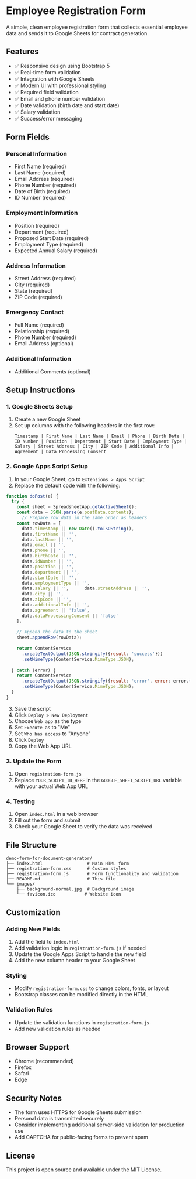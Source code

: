 # Employee Registration Form

A simple, clean employee registration form that collects essential employee data and sends it to Google Sheets for contract generation.

## Features

- ✅ Responsive design using Bootstrap 5
- ✅ Real-time form validation
- ✅ Integration with Google Sheets
- ✅ Modern UI with professional styling
- ✅ Required field validation
- ✅ Email and phone number validation
- ✅ Date validation (birth date and start date)
- ✅ Salary validation
- ✅ Success/error messaging

## Form Fields

### Personal Information
- First Name (required)
- Last Name (required)
- Email Address (required)
- Phone Number (required)
- Date of Birth (required)
- ID Number (required)

### Employment Information
- Position (required)
- Department (required)
- Proposed Start Date (required)
- Employment Type (required)
- Expected Annual Salary (required)

### Address Information
- Street Address (required)
- City (required)
- State (required)
- ZIP Code (required)

### Emergency Contact
- Full Name (required)
- Relationship (required)
- Phone Number (required)
- Email Address (optional)

### Additional Information
- Additional Comments (optional)

## Setup Instructions

### 1. Google Sheets Setup

1. Create a new Google Sheet
2. Set up columns with the following headers in the first row:
   ```
   Timestamp | First Name | Last Name | Email | Phone | Birth Date | ID Number | Position | Department | Start Date | Employment Type | Salary | Street Address | City | ZIP Code | Additional Info | Agreement | Data Processing Consent
   ```

### 2. Google Apps Script Setup

1. In your Google Sheet, go to `Extensions > Apps Script`
2. Replace the default code with the following:

```javascript
function doPost(e) {
  try {
    const sheet = SpreadsheetApp.getActiveSheet();
    const data = JSON.parse(e.postData.contents);
      // Prepare row data in the same order as headers
    const rowData = [
      data.timestamp || new Date().toISOString(),
      data.firstName || '',
      data.lastName || '',
      data.email || '',
      data.phone || '',
      data.birthDate || '',
      data.idNumber || '',
      data.position || '',
      data.department || '',
      data.startDate || '',
      data.employmentType || '',
      data.salary || '',      data.streetAddress || '',
      data.city || '',
      data.zipCode || '',
      data.additionalInfo || '',
      data.agreement || 'false',
      data.dataProcessingConsent || 'false'
    ];
    
    // Append the data to the sheet
    sheet.appendRow(rowData);
    
    return ContentService
      .createTextOutput(JSON.stringify({result: 'success'}))
      .setMimeType(ContentService.MimeType.JSON);
      
  } catch (error) {
    return ContentService
      .createTextOutput(JSON.stringify({result: 'error', error: error.toString()}))
      .setMimeType(ContentService.MimeType.JSON);
  }
}
```

3. Save the script
4. Click `Deploy > New Deployment`
5. Choose `Web app` as the type
6. Set `Execute as` to "Me"
7. Set `Who has access` to "Anyone"
8. Click `Deploy`
9. Copy the Web App URL

### 3. Update the Form

1. Open `registration-form.js`
2. Replace `YOUR_SCRIPT_ID_HERE` in the `GOOGLE_SHEET_SCRIPT_URL` variable with your actual Web App URL

### 4. Testing

1. Open `index.html` in a web browser
2. Fill out the form and submit
3. Check your Google Sheet to verify the data was received

## File Structure

```
demo-form-for-document-generator/
├── index.html                 # Main HTML form
├── registration-form.css      # Custom styles
├── registration-form.js       # Form functionality and validation
├── README.md                  # This file
└── images/
    ├── background-normal.jpg  # Background image
    └── favicon.ico           # Website icon
```

## Customization

### Adding New Fields
1. Add the field to `index.html`
2. Add validation logic in `registration-form.js` if needed
3. Update the Google Apps Script to handle the new field
4. Add the new column header to your Google Sheet

### Styling
- Modify `registration-form.css` to change colors, fonts, or layout
- Bootstrap classes can be modified directly in the HTML

### Validation Rules
- Update the validation functions in `registration-form.js`
- Add new validation rules as needed

## Browser Support

- Chrome (recommended)
- Firefox
- Safari
- Edge

## Security Notes

- The form uses HTTPS for Google Sheets submission
- Personal data is transmitted securely
- Consider implementing additional server-side validation for production use
- Add CAPTCHA for public-facing forms to prevent spam

## License

This project is open source and available under the MIT License.
